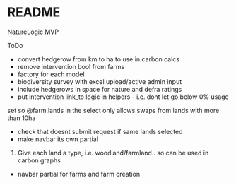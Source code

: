 # README

NatureLogic MVP

ToDo

- convert hedgerow from km to ha to use in carbon calcs
- remove intervention bool from farms
- factory for each model
- biodiversity survey with excel upload/active admin input
- include hedgerows in space for nature and defra ratings
- put intervention link_to logic in helpers - i.e. dont let go below 0% usage

set so @farm.lands in the select only allows swaps from lands with more than 10ha

- check that doesnt submit request if same lands selected
- make navbar its own partial

1. Give each land a type, i.e. woodland/farmland.. so can be used in carbon graphs



- navbar partial for farms and farm creation